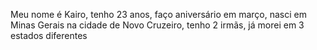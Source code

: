 Meu nome é Kairo, tenho 23 anos, faço aniversário em março, nasci em Minas Gerais na cidade de Novo Cruzeiro, tenho 2 irmãs, já morei em 3 estados diferentes
